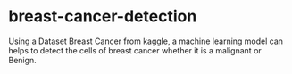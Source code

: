 # breast-cancer-detection
Using a Dataset Breast Cancer from kaggle, a machine learning model can helps to detect the cells of breast cancer whether it is a malignant or Benign.

